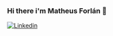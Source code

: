 ### Hi there i'm Matheus Forlán 👋

[![Linkedin](https://img.shields.io/badge/LinkedIn-0077B5?style=for-the-badge&logo=linkedin&logoColor=white)](https://www.linkedin.com/in/matheusforlan/)
